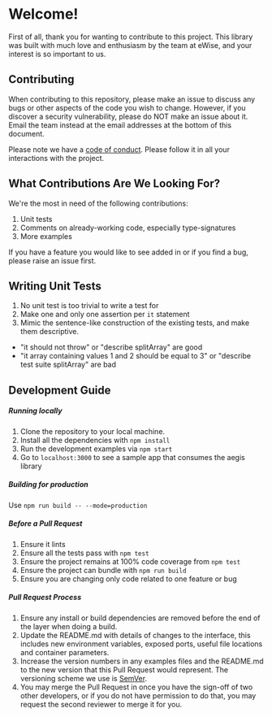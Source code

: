 # Welcome!

First of all, thank you for wanting to contribute to this project. This library was built with much love and enthusiasm by the team at eWise, and your interest is so important to us.

## Contributing

When contributing to this repository, please make an issue to discuss any bugs or other aspects of the code you wish to change. However, if you discover a security vulnerability, please do NOT make an issue about it. Email the team instead at the email addresses at the bottom of this document.

Please note we have a [code of conduct](https://github.com/ewise-systems/aegisJS/blob/develop/CODE_OF_CONDUCT.md). Please follow it in all your interactions with the project.

## What Contributions Are We Looking For?
We're the most in need of the following contributions:

1. Unit tests
2. Comments on already-working code, especially type-signatures
3. More examples

If you have a feature you would like to see added in or if you find a bug, please raise an issue first.

## Writing Unit Tests
1. No unit test is too trivial to write a test for
2. Make one and only one assertion per `it` statement
3. Mimic the sentence-like construction of the existing tests, and make them descriptive.
  * "it should not throw" or "describe splitArray" are good
  * "it array containing values 1 and 2 should be equal to 3" or "describe test suite splitArray" are bad

## Development Guide

##### Running locally
1. Clone the repository to your local machine.
2. Install all the dependencies with `npm install`
3. Run the development examples via `npm start`
4. Go to `localhost:3000` to see a sample app that consumes the aegis library

##### Building for production
Use `npm run build -- --mode=production`

##### Before a Pull Request
1. Ensure it lints
2. Ensure all the tests pass with `npm test`
3. Ensure the project remains at 100% code coverage from `npm test`
4. Ensure the project can bundle with `npm run build`
5. Ensure you are changing only code related to one feature or bug

##### Pull Request Process
1. Ensure any install or build dependencies are removed before the end of the layer when doing a build.
2. Update the README.md with details of changes to the interface, this includes new environment variables, exposed ports, useful file locations and container parameters.
3. Increase the version numbers in any examples files and the README.md to the new version that this Pull Request would represent. The versioning scheme we use is [SemVer](http://semver.org/).
4. You may merge the Pull Request in once you have the sign-off of two other developers, or if you do not have permission to do that, you may request the second reviewer to merge it for you.
